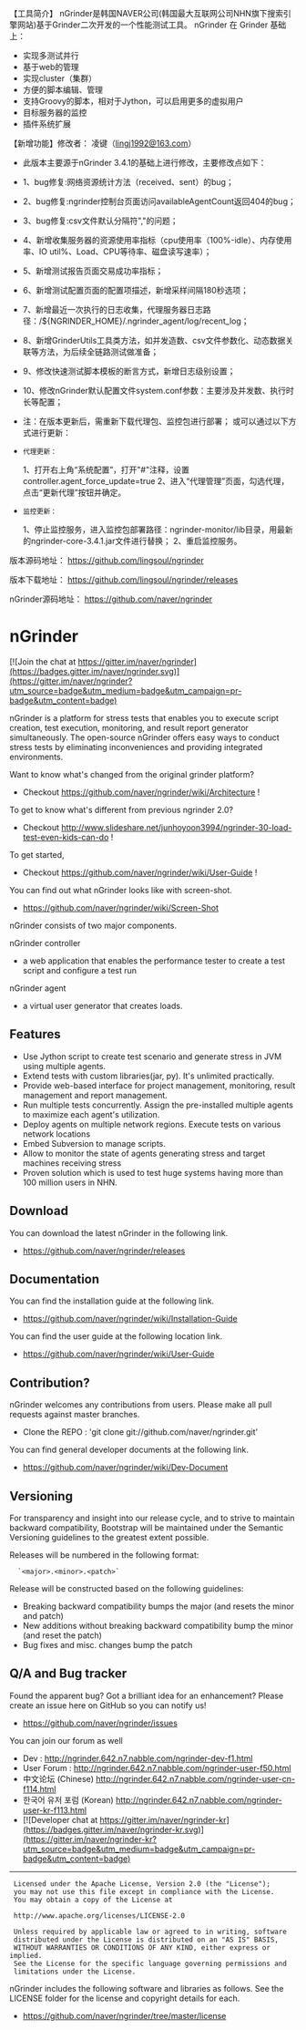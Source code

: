 【工具简介】
    nGrinder是韩国NAVER公司(韩国最大互联网公司NHN旗下搜索引擎网站)基于Grinder二次开发的一个性能测试工具。
nGrinder 在 Grinder 基础上：
* 实现多测试并行
* 基于web的管理
* 实现cluster（集群）
* 方便的脚本编辑、管理
* 支持Groovy的脚本，相对于Jython，可以启用更多的虚拟用户
* 目标服务器的监控
* 插件系统扩展


【新增功能】修改者： 凌键（lingj1992@163.com）
* 此版本主要源于nGrinder 3.4.1的基础上进行修改，主要修改点如下：
* 1、bug修复:网络资源统计方法（received、sent）的bug；
* 2、bug修复:ngrinder控制台页面访问availableAgentCount返回404的bug；
* 3、bug修复:csv文件默认分隔符","的问题；

* 4、新增收集服务器的资源使用率指标（cpu使用率（100%-idle）、内存使用率、IO util%、Load、CPU等待率、磁盘读写速率）；
* 5、新增测试报告页面交易成功率指标；
* 6、新增测试配置页面的配置项描述，新增采样间隔180秒选项；
* 7、新增最近一次执行的日志收集，代理服务器日志路径：/${NGRINDER_HOME}/.ngrinder_agent/log/recent_log；
* 8、新增GrinderUtils工具类方法，如并发造数、csv文件参数化、动态数据关联等方法，为后续全链路测试做准备；

* 9、修改快速测试脚本模板的断言方式，新增日志级别设置；
* 10、修改nGrinder默认配置文件system.conf参数：主要涉及并发数、执行时长等配置；

* 注：在版本更新后，需重新下载代理包、监控包进行部署；
     或可以通过以下方式进行更新：
*     代理更新：
     1、打开右上角“系统配置”，打开"#"注释，设置controller.agent_force_update=true
     2、进入“代理管理”页面，勾选代理，点击“更新代理”按钮并确定。
*     监控更新：
     1、停止监控服务，进入监控包部署路径：ngrinder-monitor/lib目录，用最新的ngrinder-core-3.4.1.jar文件进行替换；
     2、重启监控服务。

版本源码地址： https://github.com/lingsoul/ngrinder

版本下载地址： https://github.com/lingsoul/ngrinder/releases

nGrinder源码地址： https://github.com/naver/ngrinder

nGrinder 
========

[![Join the chat at https://gitter.im/naver/ngrinder](https://badges.gitter.im/naver/ngrinder.svg)](https://gitter.im/naver/ngrinder?utm_source=badge&utm_medium=badge&utm_campaign=pr-badge&utm_content=badge)


nGrinder is a platform for stress tests that enables you to execute script creation, test execution, monitoring, and result report generator simultaneously. The open-source nGrinder offers easy ways to conduct stress tests by eliminating inconveniences and providing integrated environments.


Want to know what's changed from the original grinder platform?
 * Checkout https://github.com/naver/ngrinder/wiki/Architecture !

To get to know what's different from previous ngrinder 2.0?
 * Checkout http://www.slideshare.net/junhoyoon3994/ngrinder-30-load-test-even-kids-can-do !

To get started,
 * Checkout https://github.com/naver/ngrinder/wiki/User-Guide !

You can find out what nGrinder looks like with screen-shot.
 * https://github.com/naver/ngrinder/wiki/Screen-Shot

nGrinder consists of two major components. 

nGrinder controller
 * a web application that enables the performance tester to create a test script and configure a test run

nGrinder agent
* a virtual user generator that creates loads.

Features
--------

* Use Jython script to create test scenario and generate stress in JVM using multiple agents.
* Extend tests with custom libraries(jar, py). It's unlimited practically.
* Provide web-based interface for project management, monitoring, result management and report management.
* Run multiple tests concurrently. Assign the pre-installed multiple agents to maximize each agent's utilization.
* Deploy agents on multiple network regions. Execute tests on various network locations
* Embed Subversion to manage scripts.
* Allow to monitor the state of agents generating stress and target machines receiving stress
* Proven solution which is used to test huge systems having more than 100 million users in NHN.


Download
--------

You can download the latest nGrinder in the following link. 
* https://github.com/naver/ngrinder/releases

Documentation
-------------
You can find the installation guide at the following link.
* https://github.com/naver/ngrinder/wiki/Installation-Guide

You can find the user guide at the following location link.
* https://github.com/naver/ngrinder/wiki/User-Guide



Contribution?
-------------
nGrinder welcomes any contributions from users. Please make all pull requests against master branches.
* Clone the REPO : 'git clone git://github.com/naver/ngrinder.git'

You can find general developer documents at the following link.
 * https://github.com/naver/ngrinder/wiki/Dev-Document

Versioning
----------

For transparency and insight into our release cycle, and to strive to maintain backward compatibility, Bootstrap will be maintained under the Semantic Versioning guidelines to the greatest extent possible.

Releases will be numbered in the following format:

      `<major>.<minor>.<patch>`

Release will be constructed based on the following guidelines:

* Breaking backward compatibility bumps the major (and resets the minor and patch)
* New additions without breaking backward compatibility bump the minor (and reset the patch)
* Bug fixes and misc. changes bump the patch


Q/A and Bug tracker
-------------------
Found the apparent bug? Got a brilliant idea for an enhancement? Please create an issue here on GitHub so you can notify us!
* https://github.com/naver/ngrinder/issues

You can join our forum as well
* Dev : http://ngrinder.642.n7.nabble.com/ngrinder-dev-f1.html 
* User Forum : http://ngrinder.642.n7.nabble.com/ngrinder-user-f50.html
* 中文论坛 (Chinese) http://ngrinder.642.n7.nabble.com/ngrinder-user-cn-f114.html
* 한국어 유저 포럼 (Korean) http://ngrinder.642.n7.nabble.com/ngrinder-user-kr-f113.html
* [![Developer chat at https://gitter.im/naver/ngrinder-kr](https://badges.gitter.im/naver/ngrinder-kr.svg)](https://gitter.im/naver/ngrinder-kr?utm_source=badge&utm_medium=badge&utm_campaign=pr-badge&utm_content=badge)

---------------------

     Licensed under the Apache License, Version 2.0 (the "License");
     you may not use this file except in compliance with the License.
     You may obtain a copy of the License at

     http://www.apache.org/licenses/LICENSE-2.0

     Unless required by applicable law or agreed to in writing, software
     distributed under the License is distributed on an "AS IS" BASIS,
     WITHOUT WARRANTIES OR CONDITIONS OF ANY KIND, either express or implied.
     See the License for the specific language governing permissions and
     limitations under the License. 
      
   
nGrinder includes the following software and libraries as follows. See the LICENSE folder for the license and copyright details for each.
* https://github.com/naver/ngrinder/tree/master/license
